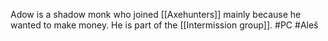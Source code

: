 Adow is a shadow monk who joined [[Axehunters]] mainly because he wanted to make money.
He is part of the [[Intermission group]].
#PC #Aleš 